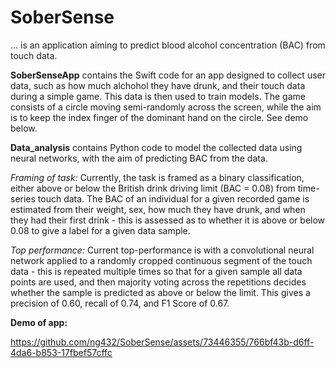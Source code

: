 # SoberSense
... is an application aiming to predict blood alcohol concentration (BAC) from touch data.

**SoberSenseApp** contains the Swift code for an app designed to collect user data, such as how much alchohol they have drunk, and their touch data during a simple game. This data is then used to train models. The game consists of a circle moving semi-randomly across the screen, while the aim is to keep the index finger of the dominant hand on the circle. See demo below. 

**Data_analysis** contains Python code to model the collected data using neural networks, with the aim of predicting BAC from the data. 

_Framing of task:_
Currently, the task is framed as a binary classification, either above or below the British drink driving limit (BAC = 0.08) from time-series touch data. The BAC of an individual for a given recorded game is estimated from their weight, sex, how much they have drunk, and when they had their first drink - this is assessed as to whether it is above or below 0.08 to give a label for a given data sample. 

_Top performance:_
Current top-performance is with a convolutional neural network applied to a randomly cropped continuous segment of the touch data - this is repeated multiple times so that for a given sample all data points are used, and then majority voting across the repetitions decides whether the sample is predicted as above or below the limit. This gives a precision of 0.60, recall of 0.74, and F1 Score of 0.67. 



**Demo of app:**

https://github.com/ng432/SoberSense/assets/73446355/766bf43b-d6ff-4da6-b853-17fbef57cffc







